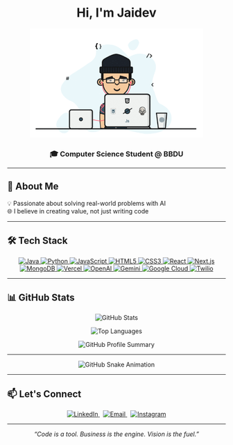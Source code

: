 <h1 align="center">Hi, I'm Jaidev</h1>

<p align="center">
  <img src="https://raw.githubusercontent.com/DevEnjoysMath/DevEnjoysMath/refs/heads/main/coding.gif" alt="Coding GIF" width="400"/>
</p>

<h3 align="center">🎓 Computer Science Student @ BBDU</h3>

---

## 🚀 About Me

💡 Passionate about solving real-world problems with AI  
🌐 I believe in creating value, not just writing code  

---

## 🛠️ Tech Stack

<p align="center">
  <a href="https://www.java.com/" target="_blank">
    <img src="https://img.shields.io/badge/Java-%23ED8B00.svg?style=for-the-badge&logo=java&logoColor=white" alt="Java"/>
  </a>
  <a href="https://www.python.org/" target="_blank">
    <img src="https://img.shields.io/badge/Python-%233776AB.svg?style=for-the-badge&logo=python&logoColor=white" alt="Python"/>
  </a>
  <a href="https://developer.mozilla.org/en-US/docs/Web/JavaScript" target="_blank">
    <img src="https://img.shields.io/badge/JavaScript-%23F7DF1E.svg?style=for-the-badge&logo=javascript&logoColor=black" alt="JavaScript"/>
  </a>
  <a href="https://developer.mozilla.org/en-US/docs/Web/HTML" target="_blank">
    <img src="https://img.shields.io/badge/HTML5-%23E34F26.svg?style=for-the-badge&logo=html5&logoColor=white" alt="HTML5"/>
  </a>
  <a href="https://developer.mozilla.org/en-US/docs/Web/CSS" target="_blank">
    <img src="https://img.shields.io/badge/CSS3-%231572B6.svg?style=for-the-badge&logo=css3&logoColor=white" alt="CSS3"/>
  </a>
  <a href="https://react.dev/" target="_blank">
    <img src="https://img.shields.io/badge/React-%2361DAFB.svg?style=for-the-badge&logo=react&logoColor=black" alt="React"/>
  </a>
  <a href="https://nextjs.org/" target="_blank">
    <img src="https://img.shields.io/badge/Next.js-%23000000.svg?style=for-the-badge&logo=next.js&logoColor=white" alt="Next.js"/>
  </a>
  <a href="https://www.mongodb.com/" target="_blank">
    <img src="https://img.shields.io/badge/MongoDB-%234ea94b.svg?style=for-the-badge&logo=mongodb&logoColor=white" alt="MongoDB"/>
  </a>
  <a href="https://vercel.com/" target="_blank">
    <img src="https://img.shields.io/badge/Vercel-%23000000.svg?style=for-the-badge&logo=vercel&logoColor=white" alt="Vercel"/>
  </a>
  <a href="https://openai.com/" target="_blank">
    <img src="https://img.shields.io/badge/OpenAI-%23412991.svg?style=for-the-badge&logo=openai&logoColor=white" alt="OpenAI"/>
  </a>
  <a href="https://gemini.google.com/" target="_blank">
    <img src="https://img.shields.io/badge/Gemini-%230066FF.svg?style=for-the-badge&logo=google&logoColor=white" alt="Gemini"/>
  </a>
  <a href="https://cloud.google.com/" target="_blank">
    <img src="https://img.shields.io/badge/Google%20Cloud-%234285F4.svg?style=for-the-badge&logo=google-cloud&logoColor=white" alt="Google Cloud"/>
  </a>
  <a href="https://www.twilio.com/" target="_blank">
    <img src="https://img.shields.io/badge/Twilio-%23F22F46.svg?style=for-the-badge&logo=twilio&logoColor=white" alt="Twilio"/>
  </a>
</p>

---

## 📊 GitHub Stats

<p align="center">
  <img src="https://github-readme-stats.vercel.app/api?username=jaidevxr&show_icons=true&theme=radical" alt="GitHub Stats" />
</p>

<p align="center">
  <img src="https://github-readme-stats.vercel.app/api/top-langs/?username=jaidevxr&layout=compact&theme=radical" alt="Top Languages" />
</p>


<p align="center">
  <img src="https://github-profile-summary-cards.vercel.app/api/cards/profile-details?username=jaidevxr&theme=radical" alt="GitHub Profile Summary" />
</p>

---

<p align="center">
  <img src="https://github.com/jaidevxr/jaidevxr/blob/output/github-snake-dark.svg" alt="GitHub Snake Animation" />
</p>

---

## 📫 Let's Connect

<p align="center">
  <a href="https://www.linkedin.com/in/jaidev-yadav-28349029a" target="_blank">
    <img src="https://img.shields.io/badge/LinkedIn-%230A66C2.svg?&style=for-the-badge&logo=linkedin&logoColor=white" alt="LinkedIn"/>
  </a>
  &nbsp;
  <a href="mailto:jaiy9956@gmail.com" target="_blank">
    <img src="https://img.shields.io/badge/Email-D14836?style=for-the-badge&logo=gmail&logoColor=white" alt="Email"/>
  </a>
  &nbsp;
  <a href="https://www.instagram.com/jaidev.xx" target="_blank">
    <img src="https://img.shields.io/badge/Instagram-E4405F?style=for-the-badge&logo=instagram&logoColor=white" alt="Instagram"/>
  </a>
</p>

---

<p align="center"><em>“Code is a tool. Business is the engine. Vision is the fuel.”</em></p>
